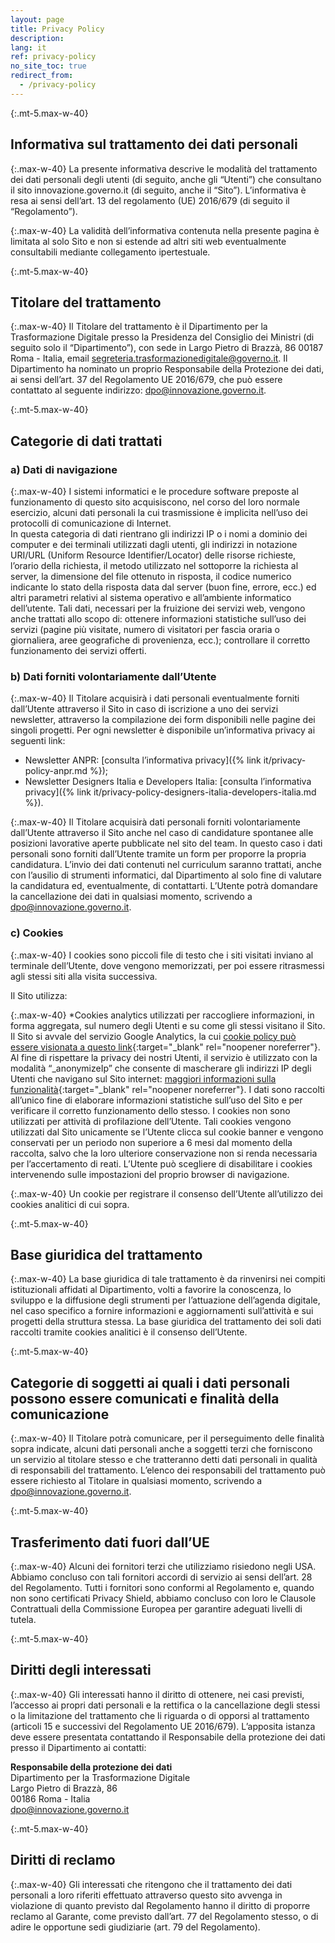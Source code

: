 ```yaml
---
layout: page
title: Privacy Policy
description:
lang: it
ref: privacy-policy
no_site_toc: true
redirect_from:
  - /privacy-policy
---
```


{:.mt-5.max-w-40}
## Informativa sul trattamento dei dati personali

{:.max-w-40}
La presente informativa descrive le modalità del trattamento dei dati personali degli utenti (di seguito, anche gli “Utenti”) che consultano il sito innovazione.governo.it (di seguito, anche il “Sito”). L’informativa è resa ai sensi dell’art. 13 del regolamento (UE) 2016/679 (di seguito il “Regolamento”).

{:.max-w-40}
La validità dell’informativa contenuta nella presente pagina è limitata al solo Sito e non si estende ad altri siti web eventualmente consultabili mediante collegamento ipertestuale.

{:.mt-5.max-w-40}
## Titolare del trattamento

{:.max-w-40}
Il Titolare del trattamento è il Dipartimento per la Trasformazione Digitale presso la Presidenza del Consiglio dei Ministri (di seguito solo il “Dipartimento”), con sede in Largo Pietro di Brazzà, 86 00187 Roma - Italia, email [segreteria.trasformazionedigitale@governo.it](mailto:segreteria.trasformazionedigitale@governo.it).
Il Dipartimento ha nominato un proprio Responsabile della Protezione dei dati, ai sensi dell’art. 37 del Regolamento UE 2016/679, che può essere contattato al seguente indirizzo: [dpo@innovazione.governo.it](mailto:dpo@innovazione.governo.it).

{:.mt-5.max-w-40}
## Categorie di dati trattati

### a) Dati di navigazione

{:.max-w-40}
I sistemi informatici e le procedure software preposte al funzionamento di questo sito acquisiscono, nel corso del loro normale esercizio, alcuni dati personali la cui trasmissione è implicita nell’uso dei protocolli di comunicazione di Internet.  
In questa categoria di dati rientrano gli indirizzi IP o i nomi a dominio dei computer e dei terminali utilizzati dagli utenti, gli indirizzi in notazione URI/URL (Uniform Resource Identifier/Locator) delle risorse richieste, l’orario della richiesta, il metodo utilizzato nel sottoporre la richiesta al server, la dimensione del file ottenuto in risposta, il codice numerico indicante lo stato della risposta data dal server (buon fine, errore, ecc.) ed altri parametri relativi al sistema operativo e all’ambiente informatico dell’utente.
Tali dati, necessari per la fruizione dei servizi web, vengono anche trattati allo scopo di:
ottenere informazioni statistiche sull’uso dei servizi (pagine più visitate, numero di visitatori per fascia oraria o giornaliera, aree geografiche di provenienza, ecc.);
controllare il corretto funzionamento dei servizi offerti.

### b) Dati forniti volontariamente dall’Utente

{:.max-w-40}
Il Titolare acquisirà i dati personali eventualmente forniti dall’Utente attraverso il Sito in caso di iscrizione a uno dei servizi newsletter, attraverso la compilazione dei form disponibili nelle pagine dei singoli progetti. Per ogni newsletter è disponibile un’informativa privacy ai seguenti link:

* Newsletter ANPR: [consulta l’informativa privacy]({% link it/privacy-policy-anpr.md %});
* Newsletter Designers Italia e Developers Italia: [consulta l’informativa privacy]({% link it/privacy-policy-designers-italia-developers-italia.md %}).

{:.max-w-40}
Il Titolare acquisirà dati personali forniti volontariamente dall’Utente attraverso il Sito anche nel caso di candidature spontanee alle posizioni lavorative aperte pubblicate nel sito del team.
In questo caso i dati personali sono forniti dall’Utente tramite un form per proporre la propria candidatura. L’invio dei dati contenuti nel curriculum saranno trattati, anche con l’ausilio di strumenti informatici, dal Dipartimento al solo fine di valutare la candidatura ed, eventualmente, di contattarti. L’Utente potrà domandare la cancellazione dei dati in qualsiasi momento, scrivendo a [dpo@innovazione.governo.it](mailto:dpo@innovazione.governo.it).

### c) Cookies

{:.max-w-40}
I cookies sono piccoli file di testo che i siti visitati inviano al terminale dell’Utente, dove vengono memorizzati, per poi essere ritrasmessi agli stessi siti alla visita successiva.

Il Sito utilizza:

{:.max-w-40}
*Cookies analytics utilizzati per raccogliere informazioni, in forma aggregata, sul numero degli Utenti e su come gli stessi visitano il Sito. Il Sito si avvale del servizio Google Analytics, la cui [cookie policy può essere visionata a questo link](https://developers.google.com/analytics/devguides/collection/analyticsjs/cookie-usage){:target="_blank" rel="noopener noreferrer"}. Al fine di rispettare la privacy dei nostri Utenti, il servizio è utilizzato con la modalità “_anonymizeIp” che consente di mascherare gli indirizzi IP degli Utenti che navigano sul Sito internet: [maggiori informazioni sulla funzionalità](https://support.google.com/analytics/answer/2763052?hl=it){:target="_blank" rel="noopener noreferrer"}. I dati sono raccolti all’unico fine di elaborare informazioni statistiche sull’uso del Sito e per verificare il corretto funzionamento dello stesso. I cookies non sono utilizzati per attività di profilazione dell’Utente. Tali cookies vengono utilizzati dal Sito unicamente se l’Utente clicca sul cookie banner e vengono conservati per un periodo non superiore a 6 mesi dal momento della raccolta, salvo che la loro ulteriore conservazione non si renda necessaria per l’accertamento di reati. L’Utente può scegliere di disabilitare i cookies intervenendo sulle impostazioni del proprio browser di navigazione.

{:.max-w-40}
Un cookie per registrare il consenso dell’Utente all’utilizzo dei cookies analitici di cui sopra.

{:.mt-5.max-w-40}
## Base giuridica del trattamento

{:.max-w-40}
La base giuridica di tale trattamento è da rinvenirsi nei compiti istituzionali affidati al Dipartimento, volti a favorire la conoscenza, lo sviluppo e la diffusione degli strumenti per l’attuazione dell’agenda digitale, nel caso specifico a fornire informazioni e aggiornamenti sull’attività e sui progetti della struttura stessa.
La base giuridica del trattamento dei soli dati raccolti tramite cookies analitici è il consenso dell’Utente.

{:.mt-5.max-w-40}
## Categorie di soggetti ai quali i dati personali possono essere comunicati e finalità della comunicazione

{:.max-w-40}
Il Titolare potrà comunicare, per il perseguimento delle finalità sopra indicate, alcuni dati personali anche a soggetti terzi che forniscono un servizio al titolare stesso e che tratteranno detti dati personali in qualità di responsabili del trattamento.
L’elenco dei responsabili del trattamento può essere richiesto al Titolare in qualsiasi momento, scrivendo a [dpo@innovazione.governo.it](mailto:dpo@innovazione.governo.it).

{:.mt-5.max-w-40}
## Trasferimento dati fuori dall’UE

{:.max-w-40}
Alcuni dei fornitori terzi che utilizziamo risiedono negli USA. Abbiamo concluso con tali fornitori accordi di servizio ai sensi dell’art. 28 del Regolamento. Tutti i fornitori sono conformi al Regolamento e, quando non sono certificati Privacy Shield, abbiamo concluso con loro le Clausole Contrattuali della Commissione Europea per garantire adeguati livelli di tutela.

{:.mt-5.max-w-40}
## Diritti degli interessati

{:.max-w-40}
Gli interessati hanno il diritto di ottenere, nei casi previsti, l’accesso ai propri dati personali e la rettifica o la cancellazione degli stessi o la limitazione del trattamento che li riguarda o di opporsi al trattamento (articoli 15 e successivi del Regolamento UE 2016/679). L’apposita istanza deve essere presentata contattando il Responsabile della protezione dei dati presso il Dipartimento ai contatti:

**Responsabile della protezione dei dati**  
Dipartimento per la Trasformazione Digitale  
Largo Pietro di Brazzà, 86  
00186 Roma - Italia  
[dpo@innovazione.governo.it](mailto:dpo@innovazione.governo.it)

{:.mt-5.max-w-40}
## Diritti di reclamo

{:.max-w-40}
Gli interessati che ritengono che il trattamento dei dati personali a loro riferiti effettuato attraverso questo sito avvenga in violazione di quanto previsto dal Regolamento hanno il diritto di proporre reclamo al Garante, come previsto dall’art. 77 del Regolamento stesso, o di adire le opportune sedi giudiziarie (art. 79 del Regolamento).

